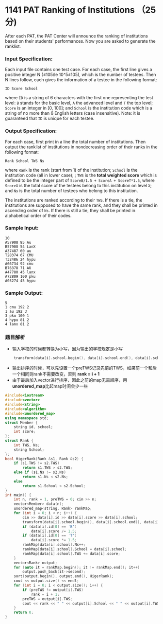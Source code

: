 # 1141 PAT Ranking of Institutions （25 分)

After each PAT, the PAT Center will announce the ranking of institutions based on their students' performances. Now you are asked to generate the ranklist.

### Input Specification:

Each input file contains one test case. For each case, the first line gives a positive integer N (≤105\\le 10^5≤10​5​​), which is the number of testees. Then N lines follow, each gives the information of a testee in the following format:

    ID Score School
    

where `ID` is a string of 6 characters with the first one representing the test level: `B` stands for the basic level, `A` the advanced level and `T` the top level; `Score` is an integer in \[0, 100\]; and `School` is the institution code which is a string of no more than 6 English letters (case insensitive). Note: it is guaranteed that `ID` is unique for each testee.

### Output Specification:

For each case, first print in a line the total number of institutions. Then output the ranklist of institutions in nondecreasing order of their ranks in the following format:

    Rank School TWS Ns
    

where `Rank` is the rank (start from 1) of the institution; `School` is the institution code (all in lower case); ; `TWS` is the **total weighted score** which is defined to be the integer part of `ScoreB/1.5 + ScoreA + ScoreT*1.5`, where `ScoreX` is the total score of the testees belong to this institution on level `X`; and `Ns` is the total number of testees who belong to this institution.

The institutions are ranked according to their `TWS`. If there is a tie, the institutions are supposed to have the same rank, and they shall be printed in ascending order of `Ns`. If there is still a tie, they shall be printed in alphabetical order of their codes.

### Sample Input:

    10
    A57908 85 Au
    B57908 54 LanX
    A37487 60 au
    T28374 67 CMU
    T32486 24 hypu
    A66734 92 cmu
    B76378 71 AU
    A47780 45 lanx
    A72809 100 pku
    A03274 45 hypu
    

### Sample Output:

    5
    1 cmu 192 2
    1 au 192 3
    3 pku 100 1
    4 hypu 81 2
    4 lanx 81 2
    
### 题目解析

- 输入学校的时候都转换为小写，因为输出的学校规定是小写

```C++
	transform(data[i].school.begin(), data[i].school.end(), data[i].school.begin(), ::tolower);
```

- 输出排序的时候，可以先设置一个preTWS记录先前的TWS，如果前一个和后一个相同则rank不需要改变，否则 **rank = i + 1**
- 由于最后加入vector进行排序，因此之前的map无需顺序，用**unordered_map**比起map时间会少一些

```C++
#include<iostream>
#include<vector>
#include<string>
#include<algorithm>
#include<unordered_map>
using namespace std;
struct Member {
	string id, school;
	int score;
};
struct Rank {
	int TWS, Ns;
	string School;
};
bool HigerRank(Rank &s1, Rank &s2) {
	if (s1.TWS != s2.TWS)
		return s1.TWS > s2.TWS;
	else if (s1.Ns != s2.Ns)
		return s1.Ns < s2.Ns;
	else
		return s1.School < s2.School;
}
int main() {
	int n, rank = 1, preTWS = 0; cin >> n;
	vector<Member> data(n);
	unordered_map<string, Rank> rankMap;
	for (int i = 0; i < n; i++) {
		cin >> data[i].id >> data[i].score >> data[i].school;
		transform(data[i].school.begin(), data[i].school.end(), data[i].school.begin(), ::tolower);
		if (data[i].id[0] == 'B')
			data[i].score /= 1.5;
		if (data[i].id[0] == 'T')
			data[i].score *= 1.5;
		rankMap[data[i].school].Ns++;
		rankMap[data[i].school].School = data[i].school;
		rankMap[data[i].school].TWS += data[i].score;
	}
	vector<Rank> output;
	for (auto it = rankMap.begin(); it != rankMap.end(); it++)
		output.push_back(it->second);
	sort(output.begin(), output.end(), HigerRank);
	cout << output.size() << endl;
	for (int i = 0; i < output.size(); i++) {
		if (preTWS != output[i].TWS)
			rank = i + 1;
		preTWS = output[i].TWS;
		cout << rank << " " << output[i].School << " " << output[i].TWS << " " << output[i].Ns << endl;
	}
	return 0;
}
```